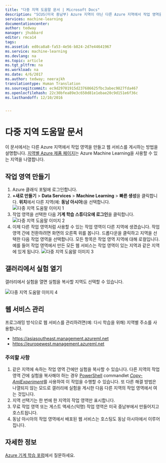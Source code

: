 ```yaml
---
title: "다중 지역 도움말 문서 | Microsoft Docs"
description: "SCUS(미국 중남부) Azure 지역이 아닌 다른 Azure 지역에서 작업 영역을 만들고 웹 서비스를 게시하는 방법을 알아봅니다."
services: machine-learning
documentationcenter: 
author: tedway
manager: jhubbard
editor: rmca14
tags: 
ms.assetid: ed0ca8a8-fa53-4e56-b824-2d7e44641967
ms.service: machine-learning
ms.devlang: na
ms.topic: article
ms.tgt_pltfrm: na
ms.workload: na
ms.date: 4/6/2017
ms.author: tedway; neerajkh
translationtype: Human Translation
ms.sourcegitcommit: ec9d29701915d237686625fbc3abec9827fda467
ms.openlocfilehash: 22c30bfea89e3c650d81e1ebae20c9d151e6f36c
ms.lasthandoff: 12/10/2016


---
```

# <a name="multi-geo-help-documentation"></a>다중 지역 도움말 문서
이 문서에서는 다른 Azure 지역에서 작업 영역을 만들고 웹 서비스를 게시하는 방법을 설명합니다.  [지역별 Azure 제품 페이지](https://azure.microsoft.com/en-us/regions/services/)는 Azure Machine Learning을 사용할 수 있는 지역을 나열합니다.

## <a name="create-a-workspace"></a>작업 영역 만들기
1. Azure 클래식 포털에 로그인합니다.
2. **+새로 만들기** > **Data Services** > **Machine Learning** > **빠른 생성**을 클릭합니다.  **위치**에서 다른 지역(예: **동남 아시아**)을 선택합니다.
   ![다중 지역 도움말 이미지 1][1]
3. 작업 영역을 선택한 다음 **기계 학습 스튜디오에 로그인**을 클릭합니다.
   ![다중 지역 도움말 이미지 2][2]
4. 이제 다른 작업 영역처럼 사용할 수 있는 작업 영역이 다른 지역에 생겼습니다. 작업 영역 간에 전환하려면 화면의 오른쪽 위를 봅니다. 드롭다운을 클릭하고 지역을 선택한 다음 작업 영역을 선택합니다. 모든 항목은 작업 영역 지역에 대해 로컬입니다.  예를 들어 작업 영역에서 만든 모든 웹 서비스는 작업 영역이 있는 지역과 같은 지역에 있게 됩니다.
   ![다중 지역 도움말 이미지 3][3]

## <a name="open-an-experiment-from-gallery"></a>갤러리에서 실험 열기
갤러리에서 실험을 열면 실험을 복사할 지역도 선택할 수 있습니다.

![다중 지역 도움말 이미지 4][4a]

## <a name="web-service-management"></a>웹 서비스 관리
프로그래밍 방식으로 웹 서비스를 관리하려면(예: 다시 학습을 위해) 지역별 주소를 사용합니다.

* https://asiasoutheast.management.azureml.net
* https://europewest.management.azureml.net

### <a name="things-to-note"></a>주의할 사항
1. 같은 지역에 속하는 작업 영역 간에만 실험을 복사할 수 있습니다. 다른 지역의 작업 영역 간에 실험을 복사해야 하는 경우 [PowerShell](http://aka.ms/amlps) commandlet [*Copy-AmlExperiment*](https://github.com/hning86/azuremlps/blob/master/README.md#copy-amlexperiment)를 사용하여 이 작업을 수행할 수 있습니다. 또 다른 해결 방법은 나열되지 않는 모드로 갤러리에 실험을 게시한 다음 다른 지역의 작업 영역에서 여는 것입니다.
2. 지역 선택기는 한 번에 한 지역의 작업 영역만 표시합니다.  
3. 무료 작업 영역 또는 게스트 액세스(익명) 작업 영역은 미국 중남부에서 만들어지고 호스트됩니다.  
4. 동남 아시아의 작업 영역에서 배포된 웹 서비스는 호스팅도 동남 아시아에서 이루어집니다.  

## <a name="more-information"></a>자세한 정보
[Azure 기계 학습 포럼](https://social.msdn.microsoft.com/Forums/azure/home?forum=MachineLearning)에서 질문하세요.

<!--Image references-->
[1]: ./media/machine-learning-multi-geo/multi-geo_1.png
[2]: ./media/machine-learning-multi-geo/multi-geo_2.png
[3]: ./media/machine-learning-multi-geo/multi-geo_3.png
[4a]: ./media/machine-learning-multi-geo/multi-geo_4a.png

